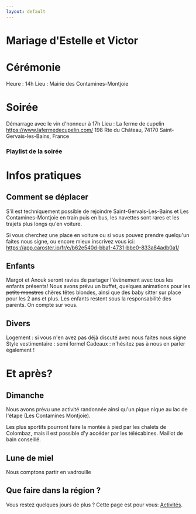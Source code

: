 ```yaml
---
layout: default
---
```

# Mariage d'Estelle et Victor

# Cérémonie

Heure : 14h
Lieu : Mairie des Contamines-Montjoie

# Soirée

Démarrage avec le vin d'honneur à 17h 
Lieu : La ferme de cupelin
https://www.lafermedecupelin.com/
198 Rte du Château, 74170 Saint-Gervais-les-Bains, France

### Playlist de la soirée

# Infos pratiques

## Comment se déplacer

S'il est techniquement possible de rejoindre Saint-Gervais-Les-Bains et Les Contamines-Montjoie en train puis en bus, les navettes sont rares et les trajets plus longs qu'en voiture.

Si vous cherchez une place en voiture ou si vous pouvez prendre quelqu'un faites nous signe, ou encore mieux inscrivez vous ici: https://app.caroster.io/fr/e/b62e540d-bba1-4731-bbe0-833a84adb0a1/

## Enfants

Margot et Anouk seront ravies de partager l'évènement avec tous les enfants présents!
Nous avons prévu un buffet, quelques animations pour les ~~petits monstres~~ chères têtes blondes, ainsi que des baby sitter sur place pour les 2 ans et plus.
Les enfants restent sous la responsabilité des parents. On compte sur vous.

## Divers
Logement : si vous n'en avez pas déjà discuté avec nous faites nous signe
Style vestimentaire : semi formel
Cadeaux : n'hésitez pas à nous en parler également !

# Et après?

## Dimanche

Nous avons prévu une activité randonnée ainsi qu'un pique nique au lac de l'étape (Les Contamines Montjoie).

Les plus sportifs pourront faire la montée à pied par les chalets de Colombaz, mais il est possible d'y accéder par les télécabines.
Maillot de bain conseillé.

## Lune de miel 

Nous comptons partir en vadrouille

## Que faire dans la région ?
Vous restez quelques jours de plus ?
Cette page est pour vous: [Activités](./activites.html).
